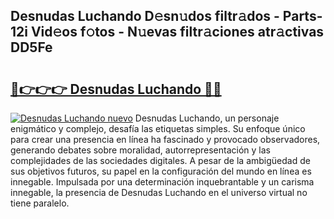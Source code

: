 ## Desnudas Luchando D𝚎sn𝚞dos filtr𝚊dos - Parts-12i Vid𝚎os f𝚘tos - N𝚞evas filtr𝚊ciones atr𝚊ctivas DD5Fe

# <h2><a href="http://mbc19g.tromn.icu/?c=Desnudas+Luchando">🔗👉👉👉 Desnudas Luchando 🔗🔗</a></h2>

[![Desnudas Luchando nuevo](https://i.imgur.com/pEAQMta.gif)](http://mbc19g.tromn.icu/?c=Desnudas+Luchando)
Desnudas Luchando, un personaje enigmático y complejo, desafía las etiquetas simples. Su enfoque único para crear una presencia en línea ha fascinado y provocado observadores, generando debates sobre moralidad, autorrepresentación y las complejidades de las sociedades digitales. A pesar de la ambigüedad de sus objetivos futuros, su papel en la configuración del mundo en línea es innegable. Impulsada por una determinación inquebrantable y un carisma innegable, la presencia de Desnudas Luchando en el universo virtual no tiene paralelo.
